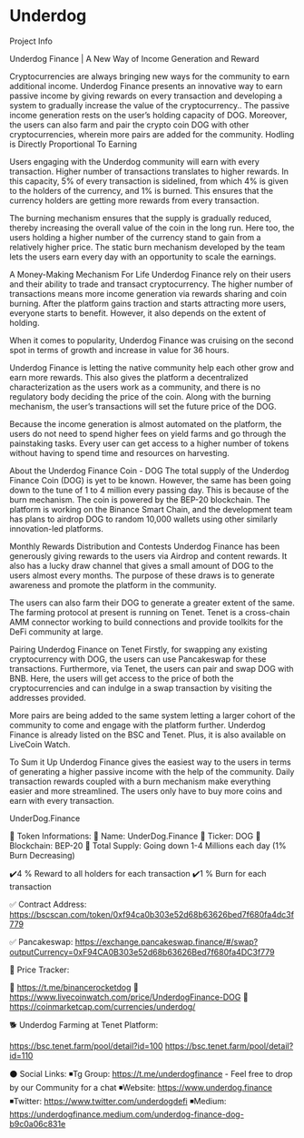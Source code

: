# Underdog
Project Info

Underdog Finance | A New Way of Income Generation and Reward

Cryptocurrencies are always bringing new ways for the community to earn additional income. Underdog Finance presents an innovative way to earn passive income by giving rewards on every transaction and developing a system to gradually increase the value of the cryptocurrency.. The passive income generation rests on the user’s holding capacity of DOG. Moreover, the users can also farm and pair the crypto coin DOG with other cryptocurrencies, wherein more pairs are added for the community. 
Hodling is Directly Proportional To Earning

Users engaging with the Underdog community will earn with every transaction. Higher number of transactions translates to higher rewards. In this capacity, 5% of every transaction is sidelined, from which 4% is given to the holders of the currency, and 1% is burned. This ensures that the currency holders are getting more rewards from every transaction. 

The burning mechanism ensures that the supply is gradually reduced, thereby increasing the overall value of the coin in the long run. Here too, the users holding a higher number of the currency stand to gain from a relatively higher price. The static burn mechanism developed by the team lets the users earn every day with an opportunity to scale the earnings. 

A Money-Making Mechanism For Life
Underdog Finance rely on their users and their ability to trade and transact cryptocurrency. The higher number of transactions means more income generation via rewards sharing and coin burning. After the platform gains traction and starts attracting more users, everyone starts to benefit. However, it also depends on the extent of holding. 

When it comes to popularity, Underdog Finance was cruising on the second spot in terms of growth and increase in value for 36 hours.  

Underdog Finance is letting the native community help each other grow and earn more rewards. This also gives the platform a decentralized characterization as the users work as a community, and there is no regulatory body deciding the price of the coin. Along with the burning mechanism, the user’s transactions will set the future price of the DOG. 

Because the income generation is almost automated on the platform, the users do not need to spend higher fees on yield farms and go through the painstaking tasks. Every user can get access to a higher number of tokens without having to spend time and resources on harvesting. 

About the Underdog Finance Coin - DOG
The total supply of the Underdog Finance Coin (DOG) is yet to be known. However, the same has been going down to the tune of 1 to 4 million every passing day. This is because of the burn mechanism. The coin is powered by the BEP-20 blockchain. The platform is working on the Binance Smart Chain, and the development team has plans to airdrop DOG to random 10,000 wallets using other similarly innovation-led platforms. 

Monthly Rewards Distribution and Contests
Underdog Finance has been generously giving rewards to the users via Airdrop and content rewards. It also has a lucky draw channel that gives a small amount of DOG to the users almost every months. The purpose of these draws is to generate awareness and promote the platform in the community. 

The users can also farm their DOG to generate a greater extent of the same. The farming protocol at present is running on Tenet. Tenet is a cross-chain AMM connector working to build connections and provide toolkits for the DeFi community at large. 

Pairing Underdog Finance on Tenet
Firstly, for swapping any existing cryptocurrency with DOG, the users can use Pancakeswap for these transactions. Furthermore, via Tenet, the users can pair and swap DOG with BNB. Here, the users will get access to the price of both the cryptocurrencies and can indulge in a swap transaction by visiting the addresses provided.

More pairs are being added to the same system letting a larger cohort of the community to come and engage with the platform further. Underdog Finance is already listed on the BSC and Tenet. Plus, it is also available on LiveCoin Watch. 

To Sum it Up
Underdog Finance gives the easiest way to the users in terms of generating a higher passive income with the help of the community. Daily transaction rewards coupled with a burn mechanism make everything easier and more streamlined. The users only have to buy more coins and earn with every transaction.



UnderDog.Finance

🐶 Token Informations:
🐶 Name: UnderDog.Finance
🐶 Ticker: DOG
🐶 Blockchain: BEP-20
🐶 Total Supply: Going down 1-4 Millions each day (1% Burn Decreasing) 

✔️4 % Reward to all holders for each transaction 
✔️1 % Burn for each transaction


✅ Contract Address: https://bscscan.com/token/0xf94ca0b303e52d68b63626bed7f680fa4dc3f779

✅ Pancakeswap: https://exchange.pancakeswap.finance/#/swap?outputCurrency=0xF94CA0B303e52d68b63626Bed7f680fa4DC3f779

💸 Price Tracker: 

🔗 https://t.me/binancerocketdog
🔗 https://www.livecoinwatch.com/price/UnderdogFinance-DOG
🔗 https://coinmarketcap.com/currencies/underdog/

🐕 Underdog Farming at Tenet Platform:

https://bsc.tenet.farm/pool/detail?id=100
https://bsc.tenet.farm/pool/detail?id=110

⚫️ Social Links: 
◾️Tg Group: https://t.me/underdogfinance - Feel free to drop by our Community for a chat
◾️Website: https://www.underdog.finance
◾️Twitter: https://www.twitter.com/underdogdefi
◾️Medium: https://underdogfinance.medium.com/underdog-finance-dog-b9c0a06c831e
